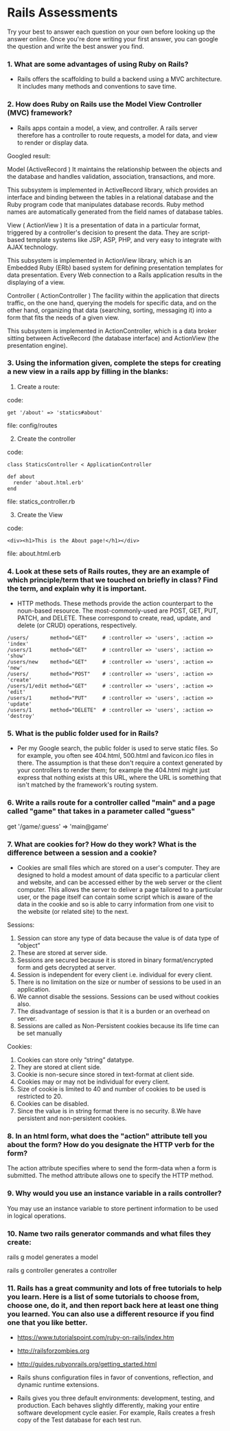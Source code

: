 # Rails Assessments

Try your best to answer each question on your own before looking up the answer online. Once you're done writing your first answer, you can google the question and write the best answer you find.

### 1. What are some advantages of using Ruby on Rails?

 - Rails offers the scaffolding to build a backend using a MVC architecture. It includes many methods and conventions to save time.

### 2. How does Ruby on Rails use the Model View Controller (MVC) framework?

 - Rails apps contain a model, a view, and controller. A rails server therefore has a controller to route requests, a model for data, and view to render or display data.


Googled result:

Model (ActiveRecord )
It maintains the relationship between the objects and the database and handles validation, association, transactions, and more.

This subsystem is implemented in ActiveRecord library, which provides an interface and binding between the tables in a relational database and the Ruby program code that manipulates database records. Ruby method names are automatically generated from the field names of database tables.

View ( ActionView )
It is a presentation of data in a particular format, triggered by a controller's decision to present the data. They are script-based template systems like JSP, ASP, PHP, and very easy to integrate with AJAX technology.

This subsystem is implemented in ActionView library, which is an Embedded Ruby (ERb) based system for defining presentation templates for data presentation. Every Web connection to a Rails application results in the displaying of a view.

Controller ( ActionController )
The facility within the application that directs traffic, on the one hand, querying the models for specific data, and on the other hand, organizing that data (searching, sorting, messaging it) into a form that fits the needs of a given view.

This subsystem is implemented in ActionController, which is a data broker sitting between ActiveRecord (the database interface) and ActionView (the presentation engine).
 

### 3. Using the information given, complete the steps for creating a new view in a rails app by filling in the blanks:

  1. Create a route: 
  
  code: 
  ```
  get '/about' => 'statics#about' 
  ```
  file: config/routes
  
  2. Create the controller
  
  code: 
  ```
  class StaticsController < ApplicationController
  
  def about 
    render 'about.html.erb'
  end
  ```
  
  file: statics_controller.rb
  
  3. Create the View
  
  code: 
  
  ```
  <div><h1>This is the About page!</h1></div>
  ```
  
  file: about.html.erb
  
  
### 4. Look at these sets of Rails routes, they are an example of which principle/term that we touched on briefly in class? Find the term, and explain why it is important.

 - HTTP methods. These methods provide the action counterpart to the noun-based resource. The most-commonly-used are POST, GET, PUT, PATCH, and DELETE. These correspond to create, read, update, and delete (or CRUD) operations, respectively.

```
/users/       method="GET"     # :controller => 'users', :action => 'index'
/users/1      method="GET"     # :controller => 'users', :action => 'show'
/users/new    method="GET"     # :controller => 'users', :action => 'new'
/users/       method="POST"    # :controller => 'users', :action => 'create'
/users/1/edit method="GET"     # :controller => 'users', :action => 'edit'
/users/1      method="PUT"     # :controller => 'users', :action => 'update'
/users/1      method="DELETE"  # :controller => 'users', :action => 'destroy'
```

### 5. What is the public folder used for in Rails?

 - Per my Google search, the public folder is used to serve static files. So for example, you often see 404.html, 500.html and favicon.ico files in there. The assumption is that these don't require a context generated by your controllers to render them; for example the 404.html might just express that nothing exists at this URL, where the URL is something that isn't matched by the framework's routing system.

### 6. Write a rails route for a controller called "main" and a page called "game" that takes in a parameter called "guess"

get '/game/:guess' => 'main@game'


### 7. What are cookies for? How do they work? What is the difference between a session and a cookie?

 - Cookies are small files which are stored on a user's computer. They are designed to hold a modest amount of data specific to a particular client and website, and can be accessed either by the web server or the client computer. This allows the server to deliver a page tailored to a particular user, or the page itself can contain some script which is aware of the data in the cookie and so is able to carry information from one visit to the website (or related site) to the next.

Sessions:
1. Session can store any type of data because the value is of data type of “object”
2. These are stored at server side.
3. Sessions are secured because it is stored in binary format/encrypted form and gets decrypted at server.
4. Session is independent for every client i.e. individual for every client.
5. There is no limitation on the size or number of sessions to be used in an application.
6. We cannot disable the sessions. Sessions can be used without cookies also.
7. The disadvantage of session is that it is a burden or an overhead on server.
8. Sessions are called as Non-Persistent cookies because its life time can be set manually

Cookies:
1. Cookies can store only “string” datatype.
2. They are stored at client side.
3. Cookie is non-secure since stored in text-format at client side.
4. Cookies may or may not be individual for every client.
5. Size of cookie is limited to 40 and number of cookies to be used is restricted to 20.
6. Cookies can be disabled.
7. Since the value is in string format there is no security.
8.We have persistent and non-persistent cookies.


### 8. In an html form, what does the "action" attribute tell you about the form?  How do you designate the HTTP verb for the form?

The action attribute specifies where to send the form-data when a form is submitted. The method attribute allows one to specify the HTTP method.

### 9. Why would you use an instance variable in a rails controller?

You may use an instance variable to store pertinent information to be used in logical operations.

### 10. Name two rails generator commands and what files they create:

rails g model 
generates a model

rails g controller
generates a controller

### 11. Rails has a great community and lots of free tutorials to help you learn. Here is a list of some tutorials to choose from, choose one, do it, and then report back here at least one thing you learned. You can also use a different resource if you find one that you like better. 

- https://www.tutorialspoint.com/ruby-on-rails/index.htm
- http://railsforzombies.org
- http://guides.rubyonrails.org/getting_started.html


 - Rails shuns configuration files in favor of conventions, reflection, and dynamic runtime extensions.
 - Rails gives you three default environments: development, testing, and production. Each behaves slightly differently, making your entire software development cycle easier. For example, Rails creates a fresh copy of the Test database for each test run.